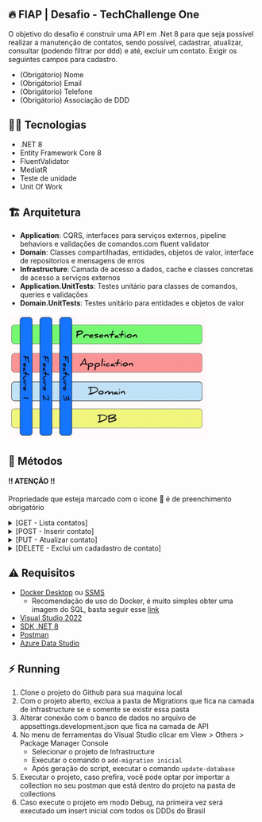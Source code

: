 ## :fire: FIAP | Desafio - TechChallenge One
O objetivo do desafio é construir uma API em .Net 8 para que seja possível realizar a manutenção de contatos, sendo possível, cadastrar, atualizar, consultar (podendo filtrar por ddd) e até, excluir um contato. Exigir os seguintes campos para cadastro.
- (Obrigátorio) Nome 
- (Obrigátorio) Email
- (Obrigátorio) Telefone
- (Obrigátorio) Associação de DDD

## :woman_technologist: Tecnologias
- .NET 8
- Entity Framework Core 8
- FluentValidator
- MediatR
- Teste de unidade
- Unit Of Work

## :building_construction: Arquitetura 
- **Application**: CQRS, interfaces para serviços externos, pipeline behaviors e validações de comandos.com fluent validator
- **Domain**: Classes compartilhadas, entidades, objetos de valor, interface de repositorios e mensagens de erros
- **Infrastructure**: Camada de acesso a dados, cache e classes concretas de acesso a serviços externos
- **Application.UnitTests**: Testes unitário para classes de comandos, queries e validações
- **Domain.UnitTests**: Testes unitário para entidades e objetos de valor

<img src="./.assets/vertical-slices.jpg" width="400" height="250">


## :bookmark: Métodos

#### :bangbang: ATENÇÃO :bangbang:
Propriedade que esteja marcado com o ícone :small_orange_diamond: é de preenchimento obrigatório

<details>
    <summary>[GET - Lista contatos]</summary>

`{urlbase}/api/v1/contatos`

- #### Caso de sucesso
    - Retornado lista de Contatos podendo filtrar por Ddd

- #### Use Case
    - Caso o `ddd` seja informado e não seja um valor válido, será retornado um Bad Request informando que o Ddd não é válido

- #### Query Params
    - **ddd** | string: Deve ser informado o ddd que deseja obter os contatos

- #### Exemplo Request
    - ##### Response - Será retornado uma lista
    ```
    [
        {
            "contatoId": "1e6fd294-5ad2-4d4c-8c2b-2bc23a5f45bc",
            "nome": "Gabriel Teste",
            "email": "teste@tes.com.br",
            "telefone": "956432451",
            "ddd": 21
        },
        {
            "contatoId": "7119a005-575f-4316-bcf4-c0b435b711f6",
            "nome": "Andre Teste",
            "email": "andre@tes.com.br",
            "telefone": "956432453",
            "ddd": 11
        }
    ]
    ```
    - ##### Response - Caso filtrado por ddd = 11
    ```
    [
        {
            "contatoId": "1e6fd294-5ad2-4d4c-8c2b-2bc23a5f45bc",
            "nome": "Gabriel Teste",
            "email": "teste@tes.com.br",
            "telefone": "956432451",
            "ddd": 11
        },
        {
            "contatoId": "7119a005-575f-4316-bcf4-c0b435b711f6",
            "nome": "Andre Teste",
            "email": "andre@tes.com.br",
            "telefone": "956432453",
            "ddd": 11
        }
    ]
    ```
    - ##### Use Case - Ddd inválido
    ```
    {
        "type": "https://tools.ietf.org/html/rfc7231#section-6.5.1",
        "title": "CodigoRegiao.ValorInvalido",
        "status": 400,
        "detail": "O valor informado para DDD não é valido"
    }
    ```
</details>
<details>
    <summary>[POST - Inserir contato]</summary>
    
`{urlbase}/api/v1/contatos`

- #### Caso de sucesso
    - Inseri dados de contato na tabela com associação para ddd

- #### Use Case
    - Caso o `ddd` informado não exista, será retornado um 404 NotFound informando que não existe

- #### Validators
    - Caso o `email` informado não esteja em um formato válido, será retornado um 400 BadRequest 
    - Caso o `nome` informado não esteja em um formato válido, será retornado um 400 BadRequest  
    - Caso o `telefone` informado não esteja em um formato válido, será retornado um 400 BadRequest  
    - Caso o `ddd` informado não seja informado no padrão válido, será retornado um 400 BadRequest

- #### Atributos
    - :small_orange_diamond: **nome** | String: Deve ser informado o nome do contato
    - :small_orange_diamond: **email** | String: Deve ser informado o e-mail do contato
    - :small_orange_diamond: **telefone** | String: Deve ser informado o telefone do contato
    - :small_orange_diamond: **ddd** | String: Deve ser informado o ddd

- #### Exemplo Request
    - ##### Válido
    ```
    {
        "email": "teste@tes.com",
        "nome": "Gabriel Teste",
        "telefone": "956432451",
        "ddd": "11"
    }
    ```
    - ##### Response - Será retornado um Guid com o Id do contato
    ```
    "28eb0baa-e67a-4f64-86e1-cfa1326301c6"
    ```
    - ##### Validator - Email inválido
    ```
    {
        "type": "https://tools.ietf.org/html/rfc7231#section-6.5.1",
        "title": "Email.FormatoInvalido",
        "status": 400,
        "detail": "Email está inválido"
    }
    ```
    - ##### Validator - Nome inválido
    ```
    {
        "type": "https://tools.ietf.org/html/rfc7231#section-6.5.1",
        "title": "Nome.NomeIncompleto",
        "status": 400,
        "detail": "Informe o nome completo"
    }
    ```
    - ##### Validator - Telefone inválido
    ```
    {
        "type": "https://tools.ietf.org/html/rfc7231#section-6.5.1",
        "title": "Telefone.FormatoInvalido",
        "status": 400,
        "detail": "Formato inválido, deve ser fornecido 9########"
    }
    ```
     - ##### Validator - Ddd inválido
    ```
    {
        "type": "https://tools.ietf.org/html/rfc7231#section-6.5.1",
        "title": "CodigoRegiao.ValorInvalido",
        "status": 400,
        "detail": "O valor informado para DDD não é valido"
    }
    ```
     - ##### Use Case - ddd não encontrado
    ```
    {
        "type": "https://tools.ietf.org/html/rfc7231#section-6.5.1",
        "title": "Ddd.NaoEncontrado",
        "status": 400,
        "detail": "Ddd não encontrado para o Valor = '19' informado"
    }
    ```
</details>
<details>
    <summary>[PUT - Atualizar contato]</summary>
    
`{urlbase}/api/v1/contatos`

- #### Caso de sucesso
    - Atualiza dados de contato

- #### Use Case
    - Caso o `contatoId` informado não exista, será retornado um 404 NotFound informando que o contato não existe
    - Caso o `ddd` informado não exista, será retornado um 404 NotFound informando que não existe

- #### Validators
    - Caso o `email` informado não esteja em um formato válido, será retornado um 400 BadRequest 
    - Caso o `nome` informado não esteja em um formato válido, será retornado um 400 BadRequest  
    - Caso o `telefone` informado não esteja em um formato válido, será retornado um 400 BadRequest  
    - Caso o `ddd` informado não seja informado no padrão válido, será retornado um 400 BadRequest

- #### Atributos
    - :small_orange_diamond: **contatoId** | Guid: Deve ser informado o Id do contato
    - :small_orange_diamond: **nome** | String: Deve ser informado o nome do contato
    - :small_orange_diamond: **email** | String: Deve ser informado o e-mail do contato
    - :small_orange_diamond: **telefone** | String: Deve ser informado o telefone do contato
    - :small_orange_diamond: **ddd** | String: Deve ser informado o ddd

- #### Exemplo Request
    - ##### Válido
    ```
    {
        "email": "teste@tes.com",
        "nome": "Gabriel Teste",
        "telefone": "956432451",
        "ddd": "11"
    }
    ```
    - ##### Response - Será retornado um 204 NoContent
    ```
    ```
    - ##### UseCase - Contato não encontrado
    ```
    {
        "type": "https://tools.ietf.org/html/rfc7231#section-6.5.4",
        "title": "Contatos.NaoEncontrado",
        "status": 404,
        "detail": "O contato com Id = '8cefc269-a3a4-46a0-bf81-351d3d220ca4' não foi encontrado"
    }
    ```
    - ##### Validator - Email inválido
    ```
    {
        "type": "https://tools.ietf.org/html/rfc7231#section-6.5.1",
        "title": "Email.FormatoInvalido",
        "status": 400,
        "detail": "Email está inválido"
    }
    ```
    - ##### Validator - Nome inválido
    ```
    {
        "type": "https://tools.ietf.org/html/rfc7231#section-6.5.1",
        "title": "Nome.NomeIncompleto",
        "status": 400,
        "detail": "Informe o nome completo"
    }
    ```
    - ##### Validator - Telefone inválido
    ```
    {
        "type": "https://tools.ietf.org/html/rfc7231#section-6.5.1",
        "title": "Telefone.FormatoInvalido",
        "status": 400,
        "detail": "Formato inválido, deve ser fornecido 9########"
    }
    ```
     - ##### Validator - Ddd inválido
    ```
    {
        "type": "https://tools.ietf.org/html/rfc7231#section-6.5.1",
        "title": "CodigoRegiao.ValorInvalido",
        "status": 400,
        "detail": "O valor informado para DDD não é valido"
    }
    ```
     - ##### Use Case - ddd não encontrado
    ```
    {
        "type": "https://tools.ietf.org/html/rfc7231#section-6.5.1",
        "title": "Ddd.NaoEncontrado",
        "status": 400,
        "detail": "Ddd não encontrado para o Valor = '19' informado"
    }
    ```
</details>

<details>
    <summary>[DELETE - Exclui um cadadastro de contato]</summary>
    
`{urlbase}/api/v1/contatos/{contatoId}`

- #### Caso de sucesso
    - Atualiza dados de contato

- #### Use Case
    - Caso o `contatoId` informado não exista, será retornado um 404 NotFound informando que o contato não existe

- #### Parametros
    - :small_orange_diamond: **contatoId** | Guid: Deve ser informado o Id do contato

- #### Exemplo Request
    - ##### Response - Será retornado um 204 NoContent com body vazio
    ```
    ```
    - ##### UseCase - Contato não encontrado
    ```
    {
        "type": "https://tools.ietf.org/html/rfc7231#section-6.5.4",
        "title": "Contatos.NaoEncontrado",
        "status": 404,
        "detail": "O contato com Id = '8cefc269-a3a4-46a0-bf81-351d3d220ca4' não foi encontrado"
    }
    ```
</details>

## :warning: Requisitos
- [Docker Desktop](https://www.docker.com/products/docker-desktop/) ou [SSMS](https://learn.microsoft.com/pt-br/sql/ssms/download-sql-server-management-studio-ssms?view=sql-server-ver16)
    - Recomendação de uso do Docker, é muito simples obter uma imagem do SQL, basta seguir esse [link](https://balta.io/blog/sql-server-docker)
- [Visual Studio 2022](https://visualstudio.microsoft.com/pt-br/downloads/)
- [SDK .NET 8](https://github.com/dotnet/core/blob/main/release-notes/8.0/8.0.4/8.0.4.md?WT.mc_id=dotnet-35129-website)
- [Postman](https://www.postman.com/downloads)
- [Azure Data Studio](https://learn.microsoft.com/pt-br/azure-data-studio/download-azure-data-studio?tabs=win-install%2Cwin-user-install%2Credhat-install%2Cwindows-uninstall%2Credhat-uninstall)

## :zap: Running
1. Clone o projeto do Github para sua maquina local
2. Com o projeto aberto, exclua a pasta de Migrations que fica na camada de infrastructure se e somente se existir essa pasta
3. Alterar conexão com o banco de dados no arquivo de appsettings.development.json que fica na camada de API
4. No menu de ferramentas do Visual Studio clicar em View > Others > Package Manager Console
    - Selecionar o projeto de Infrastructure
    - Executar o comando o `add-migration inicial`
    - Após geração do script, executar o comando `update-database`
5. Executar o projeto, caso prefira, você pode optar por importar a collection no seu postman que está dentro do projeto na pasta de collections
6. Caso execute o projeto em modo Debug, na primeira vez será executado um insert inicial com todos os DDDs do Brasil
